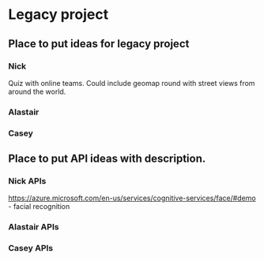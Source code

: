 # Legacy project

## Place to put ideas for legacy project

### Nick

Quiz with online teams. Could include geomap round with street views from around the world.

### Alastair

### Casey

## Place to put API ideas with description.

### Nick APIs

https://azure.microsoft.com/en-us/services/cognitive-services/face/#demo - facial recognition

### Alastair APIs

### Casey APIs
